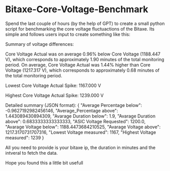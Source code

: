 # Bitaxe-Core-Voltage-Benchmark

Spend the last couple of hours (by the help of GPT) to create a small python script for benchmarking the core voltage fluctuactions of the Bitaxe.
Its simple and follows users input to create something like this:

Summary of voltage differences:

Core Voltage Actual was on average 0.96% below Core Voltage (1188.447 V), 
which corresponds to approximately 1.90 minutes of the total monitoring period. 
On average, Core Voltage Actual was 1.44% higher than Core Voltage (1217.317 V), 
which corresponds to approximately 0.68 minutes of the total monitoring period.

Lowest Core Voltage Actual Spike: 1167.000 V

Highest Core Voltage Actual Spike: 1239.000 V

Detailed summary (JSON format):
{
    "Average Percentage below": -0.9627192982456146,
    "Average_Percentage above": 1.443089430894309,
    "Avarage Duration below": 1.9,
    "Avarage Duration above": 0.6833333333333333,
    "ASIC Voltage Requested": 1200.0,
    "Avarage Voltage below": 1188.4473684210525,
    "Avarage Voltage above": 1217.3170731707316,
    "Lowest Voltage measured": 1167,
    "Highest Voltage measured": 1239
}

All you need to provide is your bitaxe ip, the duration in minutes and the intveral to fetch the data.

Hope you found this a little bit usefull

